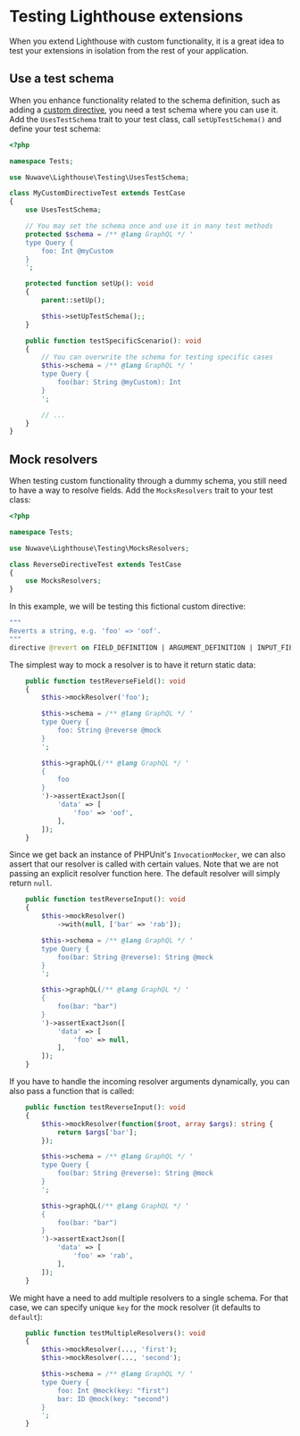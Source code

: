 # Testing Lighthouse extensions

When you extend Lighthouse with custom functionality, it is a great idea to test
your extensions in isolation from the rest of your application.

## Use a test schema

When you enhance functionality related to the schema definition, such as adding
a [custom directive](../custom-directives), you need a test schema where you can use it.
Add the `UsesTestSchema` trait to your test class, call `setUpTestSchema()` and define your test schema:

```php
<?php

namespace Tests;

use Nuwave\Lighthouse\Testing\UsesTestSchema;

class MyCustomDirectiveTest extends TestCase
{
    use UsesTestSchema;

    // You may set the schema once and use it in many test methods
    protected $schema = /** @lang GraphQL */ '
    type Query {
        foo: Int @myCustom
    }
    ';

    protected function setUp(): void
    {
        parent::setUp();

        $this->setUpTestSchema();;
    }

    public function testSpecificScenario(): void
    {
        // You can overwrite the schema for testing specific cases
        $this->schema = /** @lang GraphQL */ '
        type Query {
            foo(bar: String @myCustom): Int
        }
        ';

        // ...
    }
}
```

## Mock resolvers

When testing custom functionality through a dummy schema, you still need to have
a way to resolve fields. Add the `MocksResolvers` trait to your test class:

```php
<?php

namespace Tests;

use Nuwave\Lighthouse\Testing\MocksResolvers;

class ReverseDirectiveTest extends TestCase
{
    use MocksResolvers;
}
```

In this example, we will be testing this fictional custom directive:

```graphql
"""
Reverts a string, e.g. 'foo' => 'oof'.
"""
directive @revert on FIELD_DEFINITION | ARGUMENT_DEFINITION | INPUT_FIELD_DEFINITION
```

The simplest way to mock a resolver is to have it return static data:

```php
    public function testReverseField(): void
    {
        $this->mockResolver('foo');

        $this->schema = /** @lang GraphQL */ '
        type Query {
            foo: String @reverse @mock
        }
        ';

        $this->graphQL(/** @lang GraphQL */ '
        {
            foo
        }
        ')->assertExactJson([
            'data' => [
                'foo' => 'oof',
            ],
        ]);
    }
```

Since we get back an instance of PHPUnit's `InvocationMocker`, we can also assert
that our resolver is called with certain values. Note that we are not passing an
explicit resolver function here. The default resolver will simply return `null`.

```php
    public function testReverseInput(): void
    {
        $this->mockResolver()
            ->with(null, ['bar' => 'rab']);

        $this->schema = /** @lang GraphQL */ '
        type Query {
            foo(bar: String @reverse): String @mock
        }
        ';

        $this->graphQL(/** @lang GraphQL */ '
        {
            foo(bar: "bar")
        }
        ')->assertExactJson([
            'data' => [
                'foo' => null,
            ],
        ]);
    }
```

If you have to handle the incoming resolver arguments dynamically, you can also
pass a function that is called:

```php
    public function testReverseInput(): void
    {
        $this->mockResolver(function($root, array $args): string {
            return $args['bar'];
        });

        $this->schema = /** @lang GraphQL */ '
        type Query {
            foo(bar: String @reverse): String @mock
        }
        ';

        $this->graphQL(/** @lang GraphQL */ '
        {
            foo(bar: "bar")
        }
        ')->assertExactJson([
            'data' => [
                'foo' => 'rab',
            ],
        ]);
    }
```

We might have a need to add multiple resolvers to a single schema. For that case,
we can specify unique `key` for the mock resolver (it defaults to `default`):

```php
    public function testMultipleResolvers(): void
    {
        $this->mockResolver(..., 'first');
        $this->mockResolver(..., 'second');

        $this->schema = /** @lang GraphQL */ '
        type Query {
            foo: Int @mock(key: "first")
            bar: ID @mock(key: "second")
        }
        ';
    }
```
